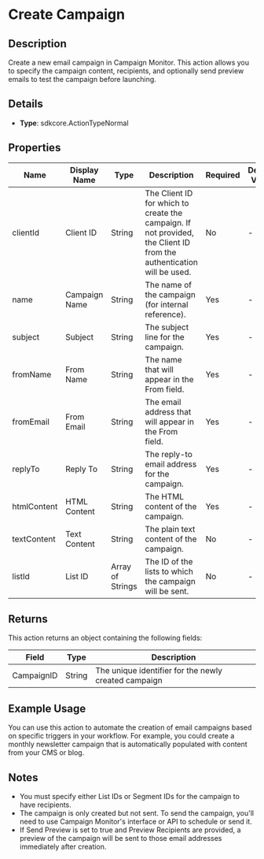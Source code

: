 # Create Campaign

## Description

Create a new email campaign in Campaign Monitor. This action allows you to specify the campaign content, recipients, and optionally send preview emails to test the campaign before launching.

## Details

- **Type**: sdkcore.ActionTypeNormal

## Properties

| Name | Display Name | Type | Description | Required | Default Value |
|------|--------------|------|-------------|----------|---------------|
| clientId | Client ID | String | The Client ID for which to create the campaign. If not provided, the Client ID from the authentication will be used. | No | - |
| name | Campaign Name | String | The name of the campaign (for internal reference). | Yes | - |
| subject | Subject | String | The subject line for the campaign. | Yes | - |
| fromName | From Name | String | The name that will appear in the From field. | Yes | - |
| fromEmail | From Email | String | The email address that will appear in the From field. | Yes | - |
| replyTo | Reply To | String | The reply-to email address for the campaign. | Yes | - |
| htmlContent | HTML Content | String | The HTML content of the campaign. | Yes | - |
| textContent | Text Content | String | The plain text content of the campaign. | No | - |
| listId | List ID | Array of Strings | The ID of the lists to which the campaign will be sent. | No | - |

## Returns

This action returns an object containing the following fields:

| Field | Type | Description |
|-------|------|-------------|
| CampaignID | String | The unique identifier for the newly created campaign |

## Example Usage

You can use this action to automate the creation of email campaigns based on specific triggers in your workflow. For example, you could create a monthly newsletter campaign that is automatically populated with content from your CMS or blog.

## Notes

- You must specify either List IDs or Segment IDs for the campaign to have recipients.
- The campaign is only created but not sent. To send the campaign, you'll need to use Campaign Monitor's interface or API to schedule or send it.
- If Send Preview is set to true and Preview Recipients are provided, a preview of the campaign will be sent to those email addresses immediately after creation.
